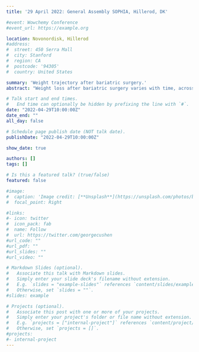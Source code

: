 ```yaml
---
title: '29 April 2022: General Assembly SOPHIA, Hillerod, DK'

#event: Wowchemy Conference
#event_url: https://example.org

location: Novonordisk, Hillerod
#address:
#  street: 450 Serra Mall
#  city: Stanford
#  region: CA
#  postcode: '94305'
#  country: United States

summary: 'Weight trajectory after bariatric surgery.'
abstract: "Weight loss after bariatric surgery varies with time, across patients and interventions. Realistic expectations of long term WL are crucial to inform clinical decisions. Our aim is to use artificial intelligence to develop an easy-to-use and interpretable tool providing personalized estimation of 5-year postoperative weight trajectory."

# Talk start and end times.
#   End time can optionally be hidden by prefixing the line with `#`.
date: "2022-04-29T10:00:00Z"
date_end: ""
all_day: false

# Schedule page publish date (NOT talk date).
publishDate: "2022-04-29T10:00:00Z"

show_date: true

authors: []
tags: []

# Is this a featured talk? (true/false)
featured: false

#image:
#  caption: 'Image credit: [**Unsplash**](https://unsplash.com/photos/bzdhc5b3Bxs)'
#  focal_point: Right

#links:
#- icon: twitter
#  icon_pack: fab
#  name: Follow
#  url: https://twitter.com/georgecushen
#url_code: ""
#url_pdf: ""
#url_slides: ""
#url_video: ""

# Markdown Slides (optional).
#   Associate this talk with Markdown slides.
#   Simply enter your slide deck's filename without extension.
#   E.g. `slides = "example-slides"` references `content/slides/example-slides.md`.
#   Otherwise, set `slides = ""`.
#slides: example

# Projects (optional).
#   Associate this post with one or more of your projects.
#   Simply enter your project's folder or file name without extension.
#   E.g. `projects = ["internal-project"]` references `content/project/deep-learning/index.md`.
#   Otherwise, set `projects = []`.
#projects:
#- internal-project
---
```

